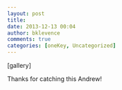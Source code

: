 ```yaml
---
layout: post
title: 
date: 2013-12-13 00:04
author: bklevence
comments: true
categories: [oneKey, Uncategorized]
---
```

[gallery]
<p>Thanks for catching this Andrew!</p>
